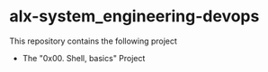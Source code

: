 # alx-system_engineering-devops
This repository contains the following project
* The "0x00. Shell, basics" Project
